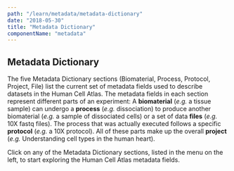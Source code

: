 ```yaml
---
path: "/learn/metadata/metadata-dictionary"
date: "2018-05-30"
title: "Metadata Dictionary"
componentName: "metadata"
---
```


## Metadata Dictionary

The five Metadata Dictionary sections (Biomaterial, Process, Protocol, Project, File) list the current set of metadata fields used to describe datasets in the Human Cell Atlas. The metadata fields in each section represent different parts of an experiment: A **biomaterial** (*e.g.* a tissue sample) can undergo a **process** (*e.g.* dissociation) to produce another biomaterial (*e.g.* a sample of dissociated cells) or a set of data **files** (*e.g.* 10X fastq files). The process that was actually executed follows a specific **protocol** (*e.g.* a 10X protocol). All of these parts make up the overall **project** (*e.g.* Understanding cell types in the human heart).

Click on any of the Metadata Dictionary sections, listed in the menu on the left, to start exploring the Human Cell Atlas metadata fields.
